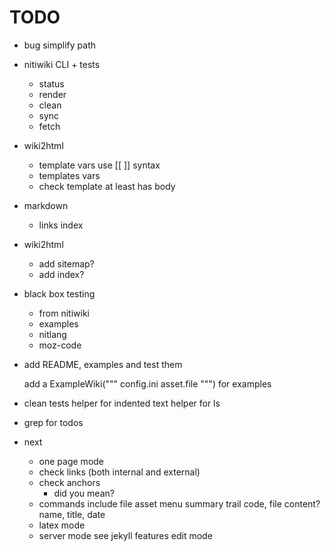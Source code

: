 # TODO

* bug simplify path

* nitiwiki CLI + tests
	* status
	* render
	* clean
	* sync
	* fetch

* wiki2html
	* template vars use [[ ]] syntax
	* templates vars
	* check template at least has body

* markdown
	* links index

* wiki2html
	* add sitemap?
	* add index?

* black box testing
	* from nitiwiki
	* examples
	* nitlang
	* moz-code

* add README, examples and test them

	add a ExampleWiki("""
		config.ini
		asset.file
	""") for examples

* clean tests
	helper for indented text
	helper for ls

* grep for todos
* next
	* one page mode
	* check links (both internal and external)
	* check anchors
		* did you mean?
	* commands
		include file
		asset
		menu
		summary
		trail
		code, file content?
		name, title, date
	* latex mode
	* server mode
		see jekyll features
		edit mode
